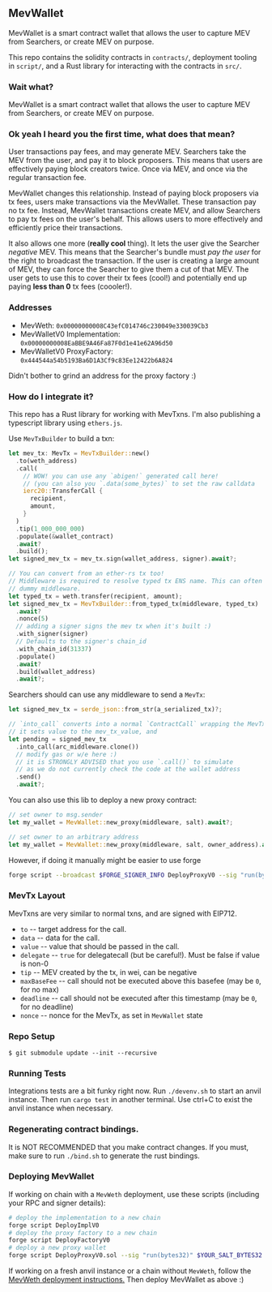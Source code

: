 ## MevWallet

MevWallet is a smart contract wallet that allows the user to capture MEV from
Searchers, or create MEV on purpose.

This repo contains the solidity contracts in `contracts/`, deployment tooling
in `script/`, and a Rust library for interacting with the contracts in `src/`.

### Wait what?

MevWallet is a smart contract wallet that allows the user to capture MEV from
Searchers, or create MEV on purpose.

### Ok yeah I heard you the first time, what does that mean?

User transactions pay fees, and may generate MEV. Searchers take the MEV from
the user, and pay it to block proposers. This means that users are effectively
paying block creators twice. Once via MEV, and once via the regular transaction
fee.

MevWallet changes this relationship. Instead of paying block proposers via tx
fees, users make transactions via the MevWallet. These transaction pay no tx
fee. Instead, MevWallet transactions create MEV, and allow Searchers to pay tx
fees on the user's behalf. This allows users to more effectively and efficiently
price their transactions.

It also allows one more (**really cool** thing). It lets the user give the
Searcher _negative_ MEV. This means that the Searcher's bundle must _pay the
user_ for the right to broadcast the transaction. If the user is creating a
large amount of MEV, they can force the Searcher to give them a cut of that
MEV. The user gets to use this to cover their tx fees (cool!) and potentially
end up paying **less than 0** tx fees (coooler!).

### Addresses

- MevWeth: `0x00000000008C43efC014746c230049e330039Cb3`
- MevWalletV0 Implementation: `0x00000000008EaBBE9A46Fa87F0d1e41e62A96d50`
- MevWalletV0 ProxyFactory: `0x444544a54b5193Ba6D1A3Cf9c83Ee12422b6A824`

Didn't bother to grind an address for the proxy factory :)

### How do I integrate it?

This repo has a Rust library for working with MevTxns. I'm also publishing a
typescript library using `ethers.js`.

Use `MevTxBuilder` to build a txn:

```rust
let mev_tx: MevTx = MevTxBuilder::new()
  .to(weth_address)
  .call(
    // WOW! you can use any `abigen!` generated call here!
    // (you can also you `.data(some_bytes)` to set the raw calldata
    ierc20::TransferCall {
      recipient,
      amount,
    }
  )
  .tip(1_000_000_000)
  .populate(&wallet_contract)
  .await?
  .build();
let signed_mev_tx = mev_tx.sign(wallet_address, signer).await?;

// You can convert from an ether-rs tx too!
// Middleware is required to resolve typed tx ENS name. This can often be a
// dummy middleware.
let typed_tx = weth.transfer(recipient, amount);
let signed_mev_tx = MevTxBuilder::from_typed_tx(middleware, typed_tx)
  .await?
  .nonce(5)
  // adding a signer signs the mev tx when it's built :)
  .with_signer(signer)
  // Defaults to the signer's chain_id
  .with_chain_id(31337)
  .populate()
  .await?
  .build(wallet_address)
  .await?;
```

Searchers should can use any middleware to send a `MevTx`:

```rust
let signed_mev_tx = serde_json::from_str(a_serialized_tx)?;

// `into_call` converts into a normal `ContractCall` wrapping the MevTx
// it sets value to the mev_tx_value, and
let pending = signed_mev_tx
  .into_call(arc_middleware.clone())
  // modify gas or w/e here :)
  // it is STRONGLY ADVISED that you use `.call()` to simulate
  // as we do not currently check the code at the wallet address
  .send()
  .await?;
```

You can also use this lib to deploy a new proxy contract:

```rust
// set owner to msg.sender
let my_wallet = MevWallet::new_proxy(middleware, salt).await?;

// set owner to an arbitrary address
let my_wallet = MevWallet::new_proxy(middleware, salt, owner_address).await?;
```

However, if doing it manually might be easier to use forge

```sh
forge script --broadcast $FORGE_SIGNER_INFO DeployProxyV0 --sig "run(bytes32)" $SALT -vvvvvv
```

### MevTx Layout

MevTxns are very similar to normal txns, and are signed with EIP712.

- `to` -- target address for the call.
- `data` -- data for the call.
- `value` -- value that should be passed in the call.
- `delegate` -- `true` for delegatecall (but be careful!). Must be false if
  value is non-0
- `tip` -- MEV created by the tx, in wei, can be negative
- `maxBaseFee` -- call should not be executed above this basefee (may be `0`,
  for no max)
- `deadline` -- call should not be executed after this timestamp (may be `0`,
  for no deadline)
- `nonce` -- nonce for the MevTx, as set in `MevWallet` state

### Repo Setup

`$ git submodule update --init --recursive`

### Running Tests

Integrations tests are a bit funky right now. Run `./devenv.sh` to start an
anvil instance. Then run `cargo test` in another terminal. Use ctrl+C to exist
the anvil instance when necessary.

### Regenerating contract bindings.

It is NOT RECOMMENDED that you make contract changes. If you must, make sure to
run `./bind.sh` to generate the rust bindings.

### Deploying MevWallet

If working on chain with a `MevWeth` deployment, use these scripts (including your RPC and signer details):

```sh
# deploy the implementation to a new chain
forge script DeployImplV0
# deploy the proxy factory to a new chain
forge script DeployFactoryV0
# deploy a new proxy wallet
forge script DeployProxyV0.sol --sig "run(bytes32)" $YOUR_SALT_BYTES32
```

If working on a fresh anvil instance or a chain without `MevWeth`, follow the
[MevWeth deployment instructions.](https://github.com/blunt-instruments/MevWeth#i-want-mevweth-on-my-chain)
Then deploy MevWallet as above :)
